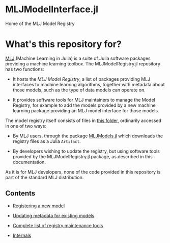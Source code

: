 # MLJModelInterface.jl

Home of the MLJ Model Registry

# What's this repository for?

[MLJ](https://juliaml.ai) (Machine Learning in Julia) is a suite of Julia software
packages providing a machine learning toolbox. The MLJModelRegistry.jl repository has two
functions:

- It hosts the *MLJ Model Registry*, a list of packages providing MLJ interfaces to
  machine learning algorithms, together with metadata about those models, such as the type
  of data models can operate on.
  
- It provides software tools for MLJ maintainers to manage the Model Registry, for example
  to add the models provided by a new machine learning package providing an MLJ model
  interface for those models.
  
The model registry itself consists of files in [this
folder](https://github.com/JuliaAI/MLJModelRegisry.jl/master/registry/), ordinarily
accessed in one of two ways:

- By MLJ users, through the package
  [MLJModels.jl](https://github.com/JuliaAI/MLJModels.jl) which downloads the registry
  files as a Julia `Artifact`.

- By developers wishing to update the registry, but using software tools provided by the
  MLJModelRegistry.jl package, as described in this documentation.
  
As it is for MLJ developers, none of the code provided in this repository is part of the
standard MLJ distribution.

## Contents

- [Registering a new model](@ref)

- [Updating metadata for existing models](@ref)

- [Complete list of registry maintenance tools](@ref)

- [Internals](@ref)


